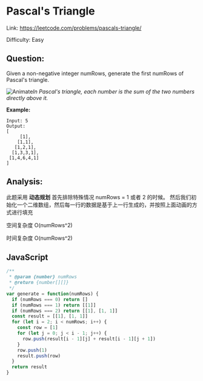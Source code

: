 # Pascal's Triangle

Link: https://leetcode.com/problems/pascals-triangle/

Difficulty: Easy

## Question:

Given a non-negative integer numRows, generate the first numRows of Pascal's triangle.

![Animate](https://upload.wikimedia.org/wikipedia/commons/0/0d/PascalTriangleAnimated2.gif)*In Pascal's triangle, each number is the sum of the two numbers directly above it.*

**Example:**

```
Input: 5
Output:
[
     [1],
    [1,1],
   [1,2,1],
  [1,3,3,1],
 [1,4,6,4,1]
]
```

## Analysis:

此题采用 **动态规划**
首先排除特殊情况 numRows = 1 或者 2 的时候。
然后我们初始化一个二维数组，然后每一行的数据是基于上一行生成的，并按照上面动画的方式进行填充

空间复杂度 O(numRows^2)

时间复杂度 O(numRows^2)

## JavaScript

```JavaScript
/**
 * @param {number} numRows
 * @return {number[][]}
 */
var generate = function(numRows) {
  if (numRows === 0) return []
  if (numRows === 1) return [[1]]
  if (numRows === 2) return [[1], [1, 1]]
  const result = [[1], [1, 1]]
  for (let i = 2; i < numRows; i++) {
    const row = [1]
    for (let j = 0; j < i - 1; j++) {
      row.push(result[i - 1][j] + result[i - 1][j + 1])
    }
    row.push(1)
    result.push(row)
  }
  return result
}
```